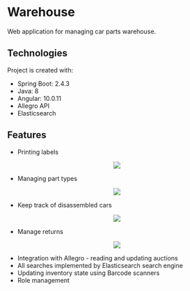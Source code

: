 # Warehouse
Web application for managing car parts warehouse.

## Technologies
Project is created with:
* Spring Boot: 2.4.3
* Java: 8
* Angular: 10.0.11
* Allegro API
* Elasticsearch

## Features
* Printing labels
<p align="center">
  <img src="https://bachanwiktor.pl/photos/d5.png">
</p>

* Managing part types
<p align="center">
  <img src="https://bachanwiktor.pl/photos/d6.png">
</p>

* Keep track of disassembled cars
<p align="center">
  <img src="https://bachanwiktor.pl/photos/d7.png">
</p>

* Manage returns
<p align="center">
  <img src="https://bachanwiktor.pl/photos/d8.png">
</p>

* Integration with Allegro - reading and updating auctions
* All searches implemented by Elasticsearch search engine
* Updating inventory state using Barcode scanners
* Role management
